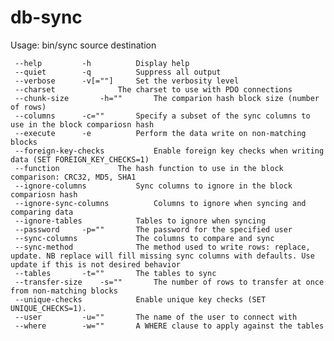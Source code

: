 db-sync
=======

Usage: bin/sync  source destination

	 --help			-h     		Display help
	 --quiet		-q     		Suppress all output
	 --verbose		-v[=""]		Set the verbosity level
	 --charset		  		The charset to use with PDO connections
	 --chunk-size		-h=""  		The comparion hash block size (number of rows)
	 --columns		-c=""  		Specify a subset of the sync columns to use in the block compariosn hash
	 --execute		-e     		Perform the data write on non-matching blocks
	 --foreign-key-checks	  		Enable foreign key checks when writing data (SET FOREIGN_KEY_CHECKS=1)
	 --function		  		The hash function to use in the block comparison: CRC32, MD5, SHA1
	 --ignore-columns	  		Sync columns to ignore in the block compariosn hash
	 --ignore-sync-columns	  		Columns to ignore when syncing and comparing data
	 --ignore-tables	  		Tables to ignore when syncing
	 --password		-p=""  		The password for the specified user
	 --sync-columns		  		The columns to compare and sync
	 --sync-method		  		The method used to write rows: replace, update. NB replace will fill missing sync columns with defaults. Use update if this is not desired behavior
	 --tables		-t=""  		The tables to sync
	 --transfer-size	-s=""  		The number of rows to transfer at once from non-matching blocks
	 --unique-checks	  		Enable unique key checks (SET UNIQUE_CHECKS=1).
	 --user			-u=""  		The name of the user to connect with
	 --where		-w=""  		A WHERE clause to apply against the tables
